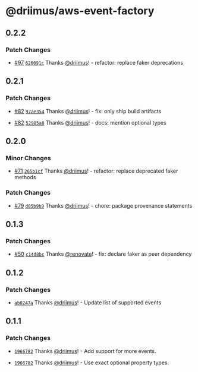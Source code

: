 # @driimus/aws-event-factory

## 0.2.2

### Patch Changes

- [#97](https://github.com/driimus/lambda-batch-processor/pull/97) [`626091c`](https://github.com/driimus/lambda-batch-processor/commit/626091ce94b3e1a5004859dedc2696e163837dd1) Thanks [@driimus](https://github.com/driimus)! - refactor: replace faker deprecations

## 0.2.1

### Patch Changes

- [#82](https://github.com/driimus/lambda-batch-processor/pull/82) [`97ae354`](https://github.com/driimus/lambda-batch-processor/commit/97ae354bc3689a4aadd50ff653df613a53ff94bc) Thanks [@driimus](https://github.com/driimus)! - fix: only ship build artifacts

- [#82](https://github.com/driimus/lambda-batch-processor/pull/82) [`52985a8`](https://github.com/driimus/lambda-batch-processor/commit/52985a8c66643df821c5c3cdaf358ee24049f404) Thanks [@driimus](https://github.com/driimus)! - docs: mention optional types

## 0.2.0

### Minor Changes

- [#71](https://github.com/driimus/lambda-batch-processor/pull/71) [`265b1cf`](https://github.com/driimus/lambda-batch-processor/commit/265b1cf366969c81c1331433dd5e99a88a627b2d) Thanks [@driimus](https://github.com/driimus)! - refactor: replace deprecated faker methods

### Patch Changes

- [#79](https://github.com/driimus/lambda-batch-processor/pull/79) [`d05b9b9`](https://github.com/driimus/lambda-batch-processor/commit/d05b9b9caf82c01fa80f530a6ce47accf1c7ef78) Thanks [@driimus](https://github.com/driimus)! - chore: package provenance statements

## 0.1.3

### Patch Changes

- [#50](https://github.com/driimus/lambda-batch-processor/pull/50) [`c14d8bc`](https://github.com/driimus/lambda-batch-processor/commit/c14d8bc24e05814749fdfd3b277ad1216d8eebcb) Thanks [@renovate](https://github.com/apps/renovate)! - fix: declare faker as peer dependency

## 0.1.2

### Patch Changes

- [`ab0247a`](https://github.com/driimus/lambda-batch-processor/commit/ab0247a832db1e19d35114e84cda6cc6b3c0ef50) Thanks [@driimus](https://github.com/driimus)! - Update list of supported events

## 0.1.1

### Patch Changes

- [`1966782`](https://github.com/driimus/lambda-batch-processor/commit/1966782952d93ee1bde6022734b4427053773937) Thanks [@driimus](https://github.com/driimus)! - Add support for more events.

- [`1966782`](https://github.com/driimus/lambda-batch-processor/commit/1966782952d93ee1bde6022734b4427053773937) Thanks [@driimus](https://github.com/driimus)! - Use exact optional property types.
